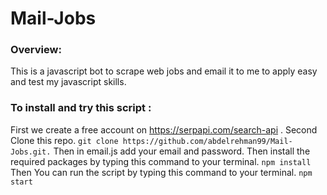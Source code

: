 # Mail-Jobs

### Overview:

This is a javascript bot to scrape web jobs and email it to me to apply easy and test my javascript skills.

### To install and try this script :
First we create a free account on https://serpapi.com/search-api .
Second Clone this repo.
`git clone https://github.com/abdelrehman99/Mail-Jobs.git.` 
Then in email.js add your email and password.
Then install the required packages by typing this command to your terminal.
`npm install`
Then You can run the script by typing this command to your terminal.
`npm start`
